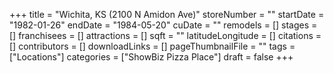 +++
title = "Wichita, KS (2100 N Amidon Ave)"
storeNumber = ""
startDate = "1982-01-26"
endDate = "1984-05-20"
cuDate = ""
remodels = []
stages = []
franchisees = []
attractions = []
sqft = ""
latitudeLongitude = []
citations = []
contributors = []
downloadLinks = []
pageThumbnailFile = ""
tags = ["Locations"]
categories = ["ShowBiz Pizza Place"]
draft = false
+++
